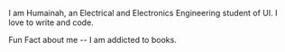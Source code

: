 I am Humainah, an Electrical and Electronics Engineering student of UI. I love to write and code.




Fun Fact about me --  I am addicted to books.
